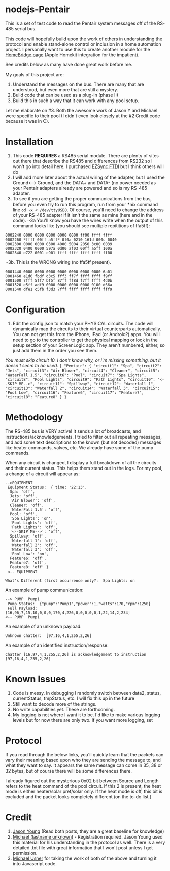 # nodejs-Pentair

This is a set of test code to read the Pentair system messages off of the RS-485 serial bus.  

This code will hopefully build upon the work of others in understanding the protocol and enable stand-alone control or inclusion in a home automation project.  I personally want to use this to create another module for the [HomeBridge page](https://github.com/nfarina/homebridge) (Apple Homekit integration for the impatient).

See credits below as many have done great work before me.

My goals of this project are:
1.  Understand the messages on the bus.  There are many that are understood, but even more that are still a mystery.
2.  Build code that can be used as a plug-in (phase II)
3.  Build this in such a way that it can work with any pool setup.

Let me elaborate on #3.  Both the awesome work of Jason Y and Michael were specific to their pool (I didn't even look closely at the #2 Credit code because it was in C).  


# Installation

1. This code **REQUIRES** a RS485 serial module.  There are plenty of sites out there that describe the RS485 and differences from RS232 so I won't go into detail here.  I purchased [EZSync FTDI](http://www.amazon.com/EZSync-RS485-USB-RS485-WE-compatible-EZSync010/dp/B010KJSCR8?ie=UTF8&psc=1&redirect=true&ref_=oh_aui_detailpage_o01_s00) but I think others will do
2.  I will add more later about the actual wiring of the adapter, but I used the Ground<--> Ground, and the DATA+ and DATA- (no power needed as your Pentair adapters already are powered and so is my RS-485 adapter.
3.  To see if you are getting the proper communications from the bus, before you even try to run this program, run from your *nix command line ```od -x < /dev/ttyUSB0```.  Of course, you'll need to change the address of your RS-485 adapter if it isn't the same as mine (here and in the code).
⋅⋅3a   You'll know you have the wires write when the output of this command looks like (you should see multiple repititions of ffa5ff): 
```
0002240 0000 0000 0000 0000 0000 ff00 ffff ffff
0002260 *ffff 00ff a5ff* 0f0a 0210 161d 000c 0040
0002300 0000 0000 0300 4000 5004 2050 3c00 0039
0002320 0400 0000 597a 0d00 af03 00ff a5ff 100a
0002340 e722 0001 c901 ffff ffff ffff ffff ff00
```
⋅⋅3b.  This is the WRONG wiring (no ffa5ff present).
```
0001440 0000 0000 0000 0000 0000 0000 0000 6a01
0001460 e1d6 fbdf d3c5 fff3 ff7f ffff ffff f9ff
0001500 7fff 5ff7 bf5f 87ff ff8d f7ff ffff 4d0b
0001520 e5ff adf9 0000 0000 0000 0000 0100 d66a
0001540 dfe1 c5fb f3d3 7fff ffff ffff ffff fff9
```



# Configuration
1.  Edit the config.json to match your PHYSICAL circuits.  The code will dynamically map the circuits to their virtual counterparts automatically.  You can not get this from the iPhone, iPad (or Android?) apps.  You will need to go to the controller to get the physical mapping or look in the setup section of your ScreenLogic app.  They aren't numbered, either, so just add them in the order you see them.

*You must skip circuit 10.  I don't know why, or I'm missing something, but it doesn't seem to be used.*
    ```
    {
    "Pentair": {
        "circuit1": "Spa",
        "circuit2": "Jets",
        "circuit3": "Air Blower",
        "circuit4": "Cleaner",
        "circuit5": "WaterFall 1.5",
        "circuit6": "Pool",
        "circuit7": "Spa Lights",
        "circuit8": "Pool Lights",
        "circuit9": "Path Lights",
        "circuit10": "<--SKIP ME-->",
        "circuit11": "Spillway",
        "circuit12": "Waterfall 1",
        "circuit13": "Waterfall 2",
        "circuit14": "Waterfall 3",
        "circuit15": "Pool Low",
        "circuit16": "Feature6",
        "circuit17": "Feature7",
        "circuit18": "Feature8"
    }
}
        ```
# Methodology

The RS-485 bus is VERY active!  It sends a lot of broadcasts, and instructions/acknowledgements.  I tried to filter out all repeating messages, and add some text descriptions to the known (but not decoded) messages like heater commands, valves, etc.  We already have some of the pump commands.

When any circuit is changed, I display a full breakdown of all the circuits and their current status.  This helps them stand out in the logs.  For my pool, a change of a circuit will appear as:
```
-->EQUIPMENT 
 Equipment Status:  { time: '22:13',
  Spa: 'off',
  Jets: 'off',
  'Air Blower': 'off',
  Cleaner: 'off',
  'WaterFall 1.5': 'off',
  Pool: 'off',
  'Spa Lights': 'on',
  'Pool Lights': 'off',
  'Path Lights': 'off',
  '<--SKIP ME-->': 'off',
  Spillway: 'off',
  'Waterfall 1': 'off',
  'Waterfall 2': 'off',
  'Waterfall 3': 'off',
  'Pool Low': 'on',
  Feature6: 'off',
  Feature7: 'off',
  Feature8: 'off' } 
 <-- EQUIPMENT 

What's Different (first occurrence only?:  Spa Lights: on
```
An example of pump communication:
```
--> PUMP  Pump1 
 Pump Status:  {"pump":"Pump1","power":1,"watts":170,"rpm":1250} 
 Full Payload:  [16,96,7,15,10,0,0,0,170,4,226,0,0,0,0,0,1,22,14,2,234] 
<-- PUMP  Pump1 
```

An example of an unknown payload:
```
Unknown chatter:  [97,16,4,1,255,2,26]
```

An example of an identified instruction/response:
```
Chatter [16,97,4,1,255,2,26] is acknowledgement to instruction [97,16,4,1,255,2,26]
```

# Known Issues
1.  Code is messy.  In debugging I randomly switch between data2, status, currentStatus, tmpStatus, etc.  I will fix this up in the future
2.  Still want to decode more of the strings.
3.  No write capabilities yet.  These are forthcoming.
4.  My logging is not where I want it to be.  I'd like to make various logging levels but for now there are only two.  If you want more logging, set

# Protocol
If you read through the below links, you'll quickly learn that the packets can vary their meaning based upon who they are sending the message to, and what they want to say.  It appears the same message can come in 35, 38 or 32 bytes, but of course there will be some differences there.

I already figured out the mysterious 0x02 bit between Source and Length refers to the heat command of the pool circuit.  If this 2 is present, the heat mode is either heater/solar pref/solar only.  If the heat mode is off, this bit is excluded and the packet looks completely different (on the to-do list.)


# Credit

1.  [Jason Young](http://www.sdyoung.com/home/decoding-the-pentair-easytouch-rs-485-protocol) (Read both posts, they are a great baseline for knowledge)
2.  [Michael (lastname unknown)](http://cocoontech.com/forums/topic/13548-intelliflow-pump-rs485-protocol/?p=159671) - Registration required.  Jason Young used this material for his understanding in the protocol as well.  There is a very detailed .txt file with great information that I won't post unless I get permission.
3.  [Michael Usner](https://github.com/michaelusner/Home-Device-Controller) for taking the work of both of the above and turning it into Javascript code.  
